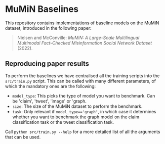 # MuMiN Baselines

This repository contains implementations of baseline models on the MuMiN
dataset, introduced in the following paper:

> Nielsen and McConville: _MuMiN: A Large-Scale Multilingual Multimodal
> Fact-Checked Misinformation Social Network Dataset_ (2022).


## Reproducing paper results

To perform the baselines we have centralised all the training scripts into the `src/train.py` script. This can be called with many different parameters, of which the mandatory ones are the following:

- `model_type`: This picks the type of model you want to benchmark. Can be 'claim', 'tweet', 'image' or 'graph.
- `size`: The size of the MuMiN dataset to perform the benchmark.
- `task`: Only relevant if `model_type=='graph'`, in which case it determines whether you want to benchmark the graph model on the claim classification task or the tweet classification task.

Call `python src/train.py --help` for a more detailed list of all the arguments
that can be used.
